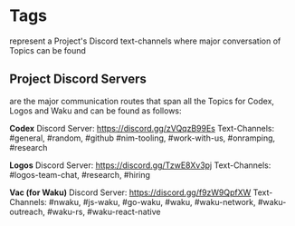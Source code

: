 # Tags
represent a Project's Discord text-channels where major conversation of Topics can be found

## Project Discord Servers
are the major communication routes that span all the Topics for Codex, Logos and Waku and can be found as follows:

**Codex**
Discord Server: https://discord.gg/zVQqzB99Es
Text-Channels: #general, #random, #github #nim-tooling, #work-with-us, #onramping, #research

**Logos**
Discord Server: https://discord.gg/TzwE8Xv3pj
Text-Channels: #logos-team-chat, #research, #hiring

**Vac (for Waku)**
Discord Server: https://discord.gg/f9zW9QpfXW
Text-Channels: #nwaku, #js-waku, #go-waku, #waku, #waku-network, #waku-outreach, #waku-rs, #waku-react-native


